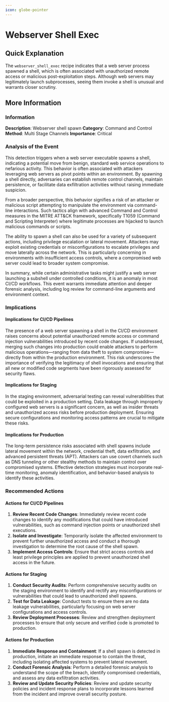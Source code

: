 ```yaml
---
icon: globe-pointer
---
```


# Webserver Shell Exec

## Quick Explanation

The `webserver_shell_exec` recipe indicates that a web server process spawned a shell, which is often associated with unauthorized remote access or malicious post-exploitation steps. Although web servers may legitimately launch subprocesses, seeing them invoke a shell is unusual and warrants closer scrutiny.

## More Information

### Information

**Description**: Webserver shell spawn **Category**: Command and Control **Method**: Multi Stage Channels **Importance**: Critical

### Analysis of the Event

This detection triggers when a web server executable spawns a shell, indicating a potential move from benign, standard web service operations to nefarious activity. This behavior is often associated with attackers leveraging web servers as pivot points within an environment. By spawning a shell directly, adversaries can establish remote control channels, maintain persistence, or facilitate data exfiltration activities without raising immediate suspicion.

From a broader perspective, this behavior signifies a risk of an attacker or malicious script attempting to manipulate the environment via command-line interactions. Such tactics align with advanced Command and Control measures in the MITRE ATT\&CK framework, specifically T1059 (Command and Scripting Interpreter) where legitimate processes are hijacked to launch malicious commands or scripts.

The ability to spawn a shell can also be used for a variety of subsequent actions, including privilege escalation or lateral movement. Attackers may exploit existing credentials or misconfigurations to escalate privileges and move laterally across the network. This is particularly concerning in environments with insufficient access controls, where a compromised web server could lead to broader system compromise.

In summary, while certain administrative tasks might justify a web server launching a subshell under controlled conditions, it is an anomaly in most CI/CD workflows. This event warrants immediate attention and deeper forensic analysis, including log review for command-line arguments and environment context.

### Implications

#### Implications for CI/CD Pipelines

The presence of a web server spawning a shell in the CI/CD environment raises concerns about potential unauthorized remote access or command injection vulnerabilities introduced by recent code changes. If unaddressed, merging such changes into production could enable attackers to perform malicious operations—ranging from data theft to system compromise—directly from within the production environment. This risk underscores the importance of verifying the legitimacy of shell invocations and ensuring that all new or modified code segments have been rigorously assessed for security flaws.

#### Implications for Staging

In the staging environment, adversarial testing can reveal vulnerabilities that could be exploited in a production setting. Data leakage through improperly configured web servers is a significant concern, as well as insider threats and unauthorized access risks before production deployment. Ensuring secure configurations and monitoring access patterns are crucial to mitigate these risks.

#### Implications for Production

The long-term persistence risks associated with shell spawns include lateral movement within the network, credential theft, data exfiltration, and advanced persistent threats (APT). Attackers can use covert channels such as DNS tunneling or other stealthy methods to maintain control over compromised systems. Effective detection strategies must incorporate real-time monitoring, anomaly identification, and behavior-based analysis to identify these activities.

### Recommended Actions

#### Actions for CI/CD Pipelines

1. **Review Recent Code Changes**: Immediately review recent code changes to identify any modifications that could have introduced vulnerabilities, such as command injection points or unauthorized shell executions.
2. **Isolate and Investigate**: Temporarily isolate the affected environment to prevent further unauthorized access and conduct a thorough investigation to determine the root cause of the shell spawn.
3. **Implement Access Controls**: Ensure that strict access controls and least privilege principles are applied to prevent unauthorized shell access in the future.

#### Actions for Staging

1. **Conduct Security Audits**: Perform comprehensive security audits on the staging environment to identify and rectify any misconfigurations or vulnerabilities that could lead to unauthorized shell spawns.
2. **Test for Data Leakage**: Conduct tests to ensure there are no data leakage vulnerabilities, particularly focusing on web server configurations and access controls.
3. **Review Deployment Processes**: Review and strengthen deployment processes to ensure that only secure and verified code is promoted to production.

#### Actions for Production

1. **Immediate Response and Containment**: If a shell spawn is detected in production, initiate an immediate response to contain the threat, including isolating affected systems to prevent lateral movement.
2. **Conduct Forensic Analysis**: Perform a detailed forensic analysis to understand the scope of the breach, identify compromised credentials, and assess any data exfiltration activities.
3. **Review and Update Security Policies**: Review and update security policies and incident response plans to incorporate lessons learned from the incident and improve overall security posture.
